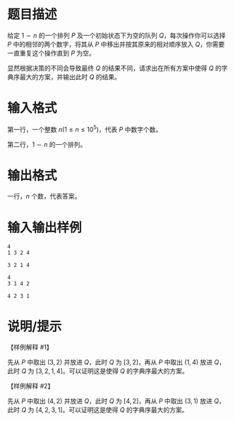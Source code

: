 # 题目描述

给定 $1 \sim n$ 的一个排列 $P$ 及一个初始状态下为空的队列 $Q$，每次操作你可以选择 $P$ 中的相邻的两个数字，将其从 $P$ 中移出并按其原来的相对顺序放入 $Q$，你需要一直重复这个操作直到 $P$ 为空。

显然根据决策的不同会导致最终 $Q$ 的结果不同，请求出在所有方案中使得 $Q$ 的字典序最大的方案，并输出此时 $Q$ 的结果。

# 输入格式

第一行，一个整数 $n(1 \leq n \leq {10}^5)$，代表 $P$ 中数字个数。

第二行，$1 \sim n$ 的一个排列。

# 输出格式

一行，$n$ 个数，代表答案。

# 输入输出样例

```input1
4
1 3 2 4
```

```output1
3 2 1 4
```

```input2
4
3 1 4 2
```

```output2
4 2 3 1
```

# 说明/提示

【样例解释 #1】

先从 $P$ 中取出 $(3,2)$ 并放进 $Q$，此时 $Q$ 为 $[3,2]$，再从 $P$ 中取出 $(1,4)$ 放进 $Q$，此时 $Q$ 为 $[3,2,1,4]$。可以证明这是使得 $Q$ 的字典序最大的方案。

【样例解释 #2】

先从 $P$ 中取出 $(4,2)$ 并放进 $Q$，此时 $Q$ 为 $[4,2]$，再从 $P$ 中取出 $(3,1)$ 放进 $Q$，此时 $Q$ 为 $[4,2,3,1]$。可以证明这是使得 $Q$ 的字典序最大的方案。
